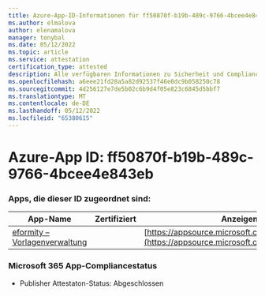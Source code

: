 ```yaml
---
title: Azure-App-ID-Informationen für ff50870f-b19b-489c-9766-4bcee4e843eb
ms.author: elmalova
author: elenamalova
manager: tonybal
ms.date: 05/12/2022
ms.topic: article
ms.service: attestation
certification_type: attested
description: Alle verfügbaren Informationen zu Sicherheit und Compliance für ff50870f-b19b-489c-9766-4bcee4e843eb.
ms.openlocfilehash: a6eee21fd28a5a82d92537f46e0dc9b058250c78
ms.sourcegitcommit: 4d256127e7de5b02c6b9d4f05e823c6845d5bbf7
ms.translationtype: MT
ms.contentlocale: de-DE
ms.lasthandoff: 05/12/2022
ms.locfileid: "65380615"
---
```

# <a name="azure-app-id-ff50870f-b19b-489c-9766-4bcee4e843eb"></a>Azure-App ID: ff50870f-b19b-489c-9766-4bcee4e843eb


### <a name="apps-associated-with-this-id"></a>Apps, die dieser ID zugeordnet sind:
| **App-Name** | **Zertifiziert** | **Anzeigen in AppSource** |
|--------------|---------------|-----------------------|
| [eformity – Vorlagenverwaltung](../forward/WA200003519.md) |  | [https://appsource.microsoft.com/product/office/WA200003519](https://appsource.microsoft.com/product/office/WA200003519) |

### <a name="microsoft-365-app-compliance-status"></a>Microsoft 365 App-Compliancestatus
- Publisher Attestaton-Status: Abgeschlossen
